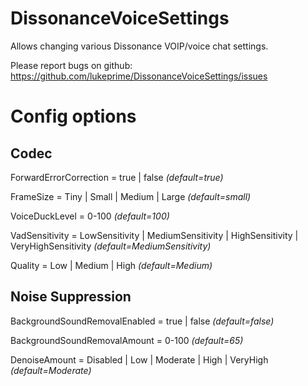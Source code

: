 # DissonanceVoiceSettings
Allows changing various Dissonance VOIP/voice chat settings.

Please report bugs on github: https://github.com/lukeprime/DissonanceVoiceSettings/issues

# Config options
## Codec
ForwardErrorCorrection = true | false *(default=true)*

FrameSize = Tiny | Small | Medium | Large *(default=small)*

VoiceDuckLevel = 0-100 *(default=100)*

VadSensitivity = LowSensitivity | MediumSensitivity | HighSensitivity | VeryHighSensitivity *(default=MediumSensitivity)*

Quality = Low | Medium | High *(default=Medium)*

## Noise Suppression
BackgroundSoundRemovalEnabled = true | false *(default=false)*

BackgroundSoundRemovalAmount = 0-100 *(default=65)*

DenoiseAmount = Disabled | Low | Moderate | High | VeryHigh *(default=Moderate)*
